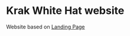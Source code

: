 # Krak White Hat website


Website based on [Landing Page](https://startbootstrap.com/template-overviews/landing-page/)
